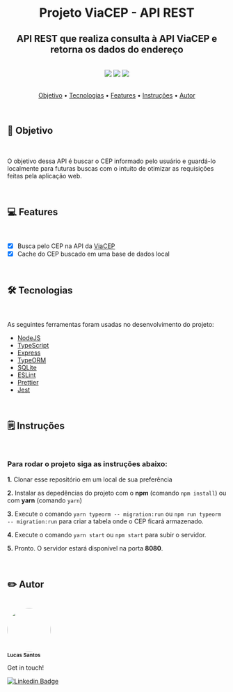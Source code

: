 <h1 align="center">Projeto ViaCEP - API REST</h1>

<h2 align="center">
    API REST que realiza consulta à API ViaCEP e retorna os dados do endereço
</h2>

<br />

<div align="center">
    <img src="https://img.shields.io/github/issues/lucas95santos/viacep-api" />
    <img src="https://img.shields.io/github/forks/lucas95santos/viacep-api" />
    <img src="https://img.shields.io/github/stars/lucas95santos/viacep-api" />
</div>

<br />

<p align="center">
    <a href="#goal">Objetivo</a> •
    <a href="#technologies">Tecnologias</a> •
    <a href="#features">Features</a> •
    <a href="#features">Instruções</a> •
    <a href="#author">Autor</a>
</p>

<br />

<h2 id="goal">🎯️ Objetivo</h2>

<br />

<p>
    O objetivo dessa API é buscar o CEP informado pelo usuário e guardá-lo localmente para futuras buscas com o intuito de otimizar as requisições feitas pela aplicação web.
</p>

<br />

<h2 id="features">💻️ Features</h2>

<br />

- [x] Busca pelo CEP na API da [ViaCEP](https://viacep.com.br/)
- [x] Cache do CEP buscado em uma base de dados local

<br />

<h2 id="technologies">🛠 Tecnologias</h2>

<br />

<p>As seguintes ferramentas foram usadas no desenvolvimento do projeto:</p>

- [NodeJS](https://nodejs.org/en/)
- [TypeScript](https://www.typescriptlang.org/)
- [Express](https://expressjs.com/pt-br/)
- [TypeORM](https://typeorm.io/#/)
- [SQLite](https://www.sqlite.org/index.html)
- [ESLint](https://eslint.org/)
- [Prettier](https://prettier.io/)
- [Jest](https://jestjs.io/pt-BR/)

<br />

<h2 id="features">🗒️ Instruções</h2>

<br />

<h3>Para rodar o projeto siga as instruções abaixo:</h3>

**1.** Clonar esse repositório em um local de sua preferência

**2.** Instalar as depedências do projeto com o **npm** (comando `npm install`) ou com **yarn** (comando `yarn`)

**3.** Execute o comando `yarn typeorm -- migration:run` ou `npm run typeorm -- migration:run` para criar a tabela onde o CEP ficará armazenado.

**4.** Execute o comando `yarn start` ou `npm start` para subir o servidor.

**5.** Pronto. O servidor estará disponível na porta **8080**.

<br />

<h2 id="author">✏️️ Autor</h2>

<br />

<a>
    <img style="border-radius: 50%;" src="https://avatars3.githubusercontent.com/u/39750617?s=400&u=ca61b4156710f08ee055ca45a072666166b55b39&v=4" width="100px;" alt=""/>
    <br />
    <sub><strong>Lucas Santos</strong></sub>
</a>

<br />

<p>Get in touch!</p>

[![Linkedin Badge](https://img.shields.io/badge/-Lucas-blue?style=flat-square&logo=Linkedin&logoColor=white&link=https://www.linkedin.com/in/lucas95santos/)](https://www.linkedin.com/in/lucas95santos/)
